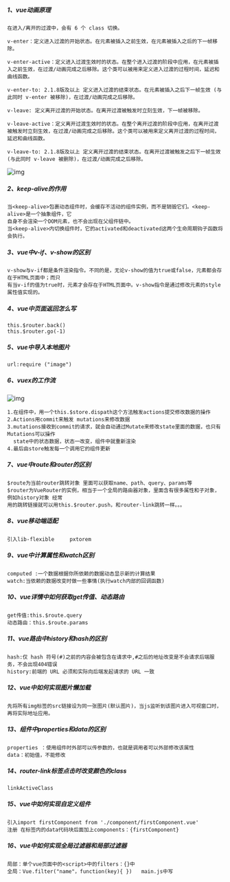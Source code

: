 ##### 1、vue动画原理

```
在进入/离开的过渡中，会有 6 个 class 切换。

v-enter：定义进入过渡的开始状态。在元素被插入之前生效，在元素被插入之后的下一帧移除。

v-enter-active：定义进入过渡生效时的状态。在整个进入过渡的阶段中应用，在元素被插入之前生效，在过渡/动画完成之后移除。这个类可以被用来定义进入过渡的过程时间，延迟和曲线函数。

v-enter-to: 2.1.8版及以上 定义进入过渡的结束状态。在元素被插入之后下一帧生效 (与此同时 v-enter 被移除)，在过渡/动画完成之后移除。

v-leave: 定义离开过渡的开始状态。在离开过渡被触发时立刻生效，下一帧被移除。

v-leave-active：定义离开过渡生效时的状态。在整个离开过渡的阶段中应用，在离开过渡被触发时立刻生效，在过渡/动画完成之后移除。这个类可以被用来定义离开过渡的过程时间，延迟和曲线函数。

v-leave-to: 2.1.8版及以上 定义离开过渡的结束状态。在离开过渡被触发之后下一帧生效 (与此同时 v-leave 被删除)，在过渡/动画完成之后移除。
```

![img](https://i.loli.net/2020/01/07/hi9kVAmf2BNeUzR.png) 

##### 2、keep-alive的作用

```
当<keep-alive>包裹动态组件时，会缓存不活动的组件实例，而不是销毁它们。<keep-alive>是一个抽象组件，它
自身不会渲染一个DOM元素，也不会出现在父组件链中。
当<keep-alive>内切换组件时，它的activated和deactivated这两个生命周期钩子函数将会执行。
```

##### 3、vue中v-if、v-show的区别

```
v-show与v-if都是条件渲染指令。不同的是，无论v-show的值为true或false，元素都会存在于HTML页面中；而只
有当v-if的值为true时，元素才会存在于HTML页面中。v-show指令是通过修改元素的style属性值实现的。
```

##### 4、vue中页面返回怎么写

```
this.$router.back()
this.$router.go(-1) 

```

##### 5、vue中导入本地图片

```
url:require ("image")

```

##### 6、vuex的工作流

![img]( )

```
1.在组件中，用一个this.$store.dispath这个方法触发actions提交修改数据的操作 
2.Actions用commit来触发	mutations来修改数据 
3.mutations接收到commit的请求，就会自动通过Mutate来修改state里面的数据，也只有Mutations可以操作
  state中的状态数据，状态一改变，组件中就重新渲染 
4.最后由store触发每一个调用它的组件更新

```

##### 7、vue中route和router的区别

```
$route为当前router跳转对象 里面可以获取name、path、query、params等
$router为VueRouter的实例，相当于一个全局的路由器对象，里面含有很多属性和子对象，例如history对象 经常
用的跳转链接就可以用this.$router.push，和router-link跳转一样。。。 
```

##### 8、vue移动端适配

```
引入lib-flexible     pxtorem

```

##### 9、vue中计算属性和watch区别

```
computed :一个数据根据你所依赖的数据动态显示新的计算结果 
watch:当依赖的数据改变时做一些事情(执行watch内部的回调函数)

```

##### 10、vue详情中如何获取get传值、动态路由

```
get传值:this.$route.query 
动态路由：this.$route.params 

```

##### 11、vue路由中history和hash的区别

```
hash:仅 hash 符号(#)之前的内容会被包含在请求中,#之后的地址改变是不会请求后端服务，不会出现404错误 
history:前端的 URL 必须和实际向后端发起请求的 URL 一致 

```

##### 12、vue中如何实现图片懒加载

```
先将所有img标签的src链接设为同一张图片(默认图片)，当js监听到该图片进入可视窗口时，再将实际地址应用。

```

##### 13、组件中properties和data的区别

```
properties ：使用组件时外部可以传参数的，也就是调用者可以外部修改该属性 
data：初始值，不能修改 

```

##### 14、router-link标签点击时改变颜色的class

```
linkActiveClass 

```

##### 15、vue中如何实现自定义组件

```
引入import firstComponent from './component/firstComponent.vue' 
注册 在标签内的data代码块后面加上components：{firstComponent}

```

##### 16、vue中如何实现全局过滤器和局部过滤器

```
局部：单个vue页面中的<script>中的filters：{}中
全局：Vue.filter("name"，function(key){ })   main.js中写

```

